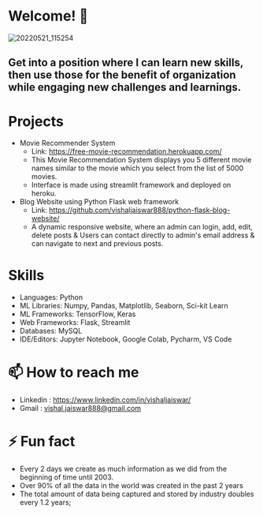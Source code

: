 # Welcome! 👋

![20220521_115254](https://user-images.githubusercontent.com/102510153/169638943-a6f2e08a-dec2-462b-af88-36f893af1521.jpg)

<!--
**vishaljaiswar888/vishaljaiswar888** is a ✨ _special_ ✨ repository because its `README.md` (this file) appears on your GitHub profile.

Here are some ideas to get you started:

- 🔭 I’m currently working on ...
- 🌱 I’m currently learning ...
- 👯 I’m looking to collaborate on ...
- 🤔 I’m looking for help with ...
- 💬 Ask me about ...
- 📫 How to reach me: ...
- 😄 Pronouns: ...
- ⚡ Fun fact: ...
-->

## Get into a position where I can learn new skills, then use those for the benefit of organization while engaging new challenges and learnings.



# Projects 
- Movie Recommender System
     - Link: https://free-movie-recommendation.herokuapp.com/
     - This Movie Recommendation System displays you 5 different movie names similar to the movie which you select from the list of 5000 movies. 
     - Interface is made using streamlit framework and deployed on heroku.
- Blog Website using Python Flask web framework 
     - Link: https://github.com/vishaljaiswar888/python-flask-blog-website/
     - A dynamic responsive website, where an admin can login, add, edit, delete posts & Users can contact directly to admin's email address & can navigate to next and previous posts.
   
   
# Skills
   - Languages: Python
   - ML Libraries: Numpy, Pandas, Matplotlib, Seaborn, Sci-kit Learn
   - ML Frameworks: TensorFlow, Keras
   - Web Frameworks: Flask, Streamlit
   - Databases: MySQL
   - IDE/Editors: Jupyter Notebook, Google Colab, Pycharm, VS Code
     
     
# 📫 How to reach me 
   - Linkedin : https://www.linkedin.com/in/vishaljaiswar/
   - Gmail : vishal.jaiswar888@gmail.com
     
     
# ⚡ Fun fact 
   - Every 2 days we create as much information as we did from the beginning of time until 2003.
   - Over 90% of all the data in the world was created in the past 2 years
   - The total amount of data being captured and stored by industry doubles every 1.2 years;
